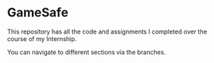 # GameSafe
This repository has all the code and assignments I completed over the course of my Internship.

You can navigate to different sections via the branches.
